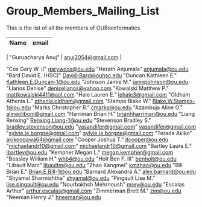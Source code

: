# Group_Members_Mailing_List
This is the list of all the members of OUBioinformatics

Name | email |
 :--- | :---------- |

| "Guruacharya Anuj" | anuj2054@gmail.com |


"Cox Gary W. II" garywcox@ou.edu
"Herath Anjumala" anjumala@ou.edu
"Bard David E. (HSC)" David-Bard@ouhsc.edu
"Duncan Kathleen E." Kathleen.E.Duncan-1@ou.edu
"Johnson Jamie M." jamiejohnson@ou.edu
"Llanos Denise" denisellanos@yahoo.com
"Kowalski Matthew P." mattkowalski4411@aol.com
"Hale Lauren E." lehale3@gmail.com
"Oldham Athenia L." athenia.oldham@gmail.com
"Stamps Blake W." Blake.W.Stamps-1@ou.edu
"Marks Christopher R." cmarks@ou.edu
"Azambuja Aline O." alineoliboni@gmail.com
"Harriman Brian H." brianhharriman@ou.edu
"Liang Renxing" Renxing.Liang-1@ou.edu
"Stevenson Bradley S." bradley.stevenson@ou.edu
"vasandifer@gmail.com" vasandifer@gmail.com
"sylvie.le.borgne@gmail.com" sylvie.le.borgne@gmail.com
"Terada Akiko" akikoogawa64@gmail.com
"Cooper Joshua T." jtcooper@ou.edu
"michaelandr10@gmail.com" michaelandr10@gmail.com
"Bartley Laura E." lbartley@ou.edu
"Kempher Megan L." megan.kempher@gmail.com
"Beasley William H." whb4@ou.edu
"Holt Ben F. III" benholt@ou.edu
"Libault Marc" libaultm@ou.edu
"Zhao Kangmei" kmzhao@ou.edu
"Bill Brian E." Brian.E.Bill-1@ou.edu
"Barnard Alexandra A." alex.barnard@ou.edu
"Shyamal Sharmishtha" shyamal@ou.edu
"Pingault Lise M." lise.pingault@ou.edu
"Nourbakhsh Mehrnoush" mrey@ou.edu
"Escalas Arthur" arthur.escalas@gmail.com
"Zimmerman Brett M." zim@ou.edu
"Neeman Henry J." hneeman@ou.edu
